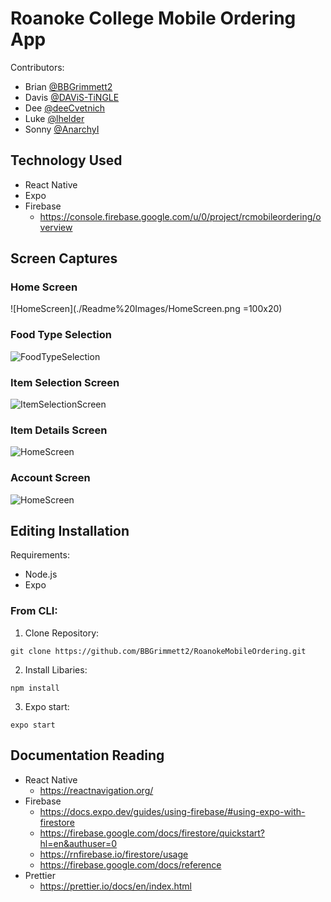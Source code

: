 # Roanoke College Mobile Ordering App
Contributors:
* Brian [@BBGrimmett2](https://github.com/BBGrimmett2)
* Davis [@DAViS-TiNGLE](https://github.com/DAViS-TiNGLE)
* Dee [@deeCvetnich](https://github.com/deeCvetnich)
* Luke [@lhelder](https://github.com/lhelder)
* Sonny [@AnarchyI](https://github.com/AnarchyI)

## Technology Used
* React Native
* Expo
* Firebase
    * https://console.firebase.google.com/u/0/project/rcmobileordering/overview

## Screen Captures

### Home Screen
![HomeScreen](./Readme%20Images/HomeScreen.png =100x20)
### Food Type Selection
![FoodTypeSelection](./Readme%20Images/TypeSelectionScreen.png)

### Item Selection Screen
![ItemSelectionScreen](./Readme%20Images/ItemSelectionScreen.png)

### Item Details Screen
![HomeScreen](./Readme%20Images/ItemDetailsScreen.png)

### Account Screen
![HomeScreen](./Readme%20Images/AccountScreen.png)

## Editing Installation
Requirements:
* Node.js
* Expo

### From CLI:
1. Clone Repository:
```
git clone https://github.com/BBGrimmett2/RoanokeMobileOrdering.git
```

2. Install Libaries:
```
npm install
```

3. Expo start:
```
expo start
```

## Documentation Reading
* React Native
    * https://reactnavigation.org/
* Firebase
    * https://docs.expo.dev/guides/using-firebase/#using-expo-with-firestore
    * https://firebase.google.com/docs/firestore/quickstart?hl=en&authuser=0
    * https://rnfirebase.io/firestore/usage
    * https://firebase.google.com/docs/reference 
* Prettier
    * https://prettier.io/docs/en/index.html